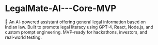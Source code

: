 # LegalMate-AI---Core-MVP
🧠 An AI-powered assistant offering general legal information based on Indian law. Built to promote legal literacy using GPT-4, React, Node.js, and custom prompt engineering. MVP-ready for hackathons, investors, and real-world testing.
